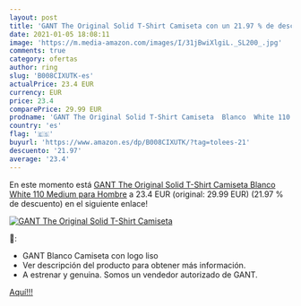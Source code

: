 ```yaml
---
layout: post
title: 'GANT The Original Solid T-Shirt Camiseta con un 21.97 % de descuento'
date: 2021-01-05 18:08:11
image: 'https://m.media-amazon.com/images/I/31jBwiXlgiL._SL200_.jpg'
comments: true
category: ofertas
author: ring
slug: 'B008CIXUTK-es'
actualPrice: 23.4 EUR
currency: EUR
price: 23.4
comparePrice: 29.99 EUR
prodname: 'GANT The Original Solid T-Shirt Camiseta  Blanco  White 110   Medium para Hombre'
country: 'es'
flag: '🇪🇸'
buyurl: 'https://www.amazon.es/dp/B008CIXUTK/?tag=tolees-21'
descuento: '21.97'
average: '23.4'
---
```


En este momento está [GANT The Original Solid T-Shirt Camiseta  Blanco  White 110   Medium para Hombre](https://www.amazon.es/dp/B008CIXUTK/?tag=tolees-21) a 23.4 EUR (original: 29.99 EUR) (21.97 %  de descuento) en el siguiente enlace!

[![GANT The Original Solid T-Shirt Camiseta](https://m.media-amazon.com/images/I/31jBwiXlgiL._SL200_.jpg)](https://www.amazon.es/dp/B008CIXUTK/?tag=tolees-21)

🔎:

- GANT Blanco Camiseta con logo liso
- Ver descripción del producto para obtener más información.
- A estrenar y genuina. Somos un vendedor autorizado de GANT.

[Aquí!!!](https://www.amazon.es/dp/B008CIXUTK/?tag=tolees-21)
